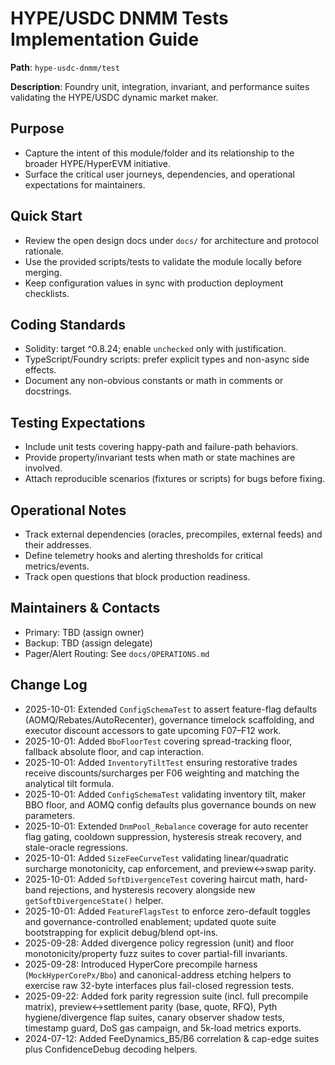 # HYPE/USDC DNMM Tests Implementation Guide

**Path**: `hype-usdc-dnmm/test`

**Description**: Foundry unit, integration, invariant, and performance suites validating the HYPE/USDC dynamic market maker.

## Purpose
- Capture the intent of this module/folder and its relationship to the broader HYPE/HyperEVM initiative.
- Surface the critical user journeys, dependencies, and operational expectations for maintainers.

## Quick Start
- Review the open design docs under `docs/` for architecture and protocol rationale.
- Use the provided scripts/tests to validate the module locally before merging.
- Keep configuration values in sync with production deployment checklists.

## Coding Standards
- Solidity: target ^0.8.24; enable `unchecked` only with justification.
- TypeScript/Foundry scripts: prefer explicit types and non-async side effects.
- Document any non-obvious constants or math in comments or docstrings.

## Testing Expectations
- Include unit tests covering happy-path and failure-path behaviors.
- Provide property/invariant tests when math or state machines are involved.
- Attach reproducible scenarios (fixtures or scripts) for bugs before fixing.

## Operational Notes
- Track external dependencies (oracles, precompiles, external feeds) and their addresses.
- Define telemetry hooks and alerting thresholds for critical metrics/events.
- Track open questions that block production readiness.

## Maintainers & Contacts
- Primary: TBD (assign owner)
- Backup: TBD (assign delegate)
- Pager/Alert Routing: See `docs/OPERATIONS.md`

## Change Log
- 2025-10-01: Extended `ConfigSchemaTest` to assert feature-flag defaults (AOMQ/Rebates/AutoRecenter), governance timelock scaffolding, and executor discount accessors to gate upcoming F07–F12 work.
- 2025-10-01: Added `BboFloorTest` covering spread-tracking floor, fallback absolute floor, and cap interaction.
- 2025-10-01: Added `InventoryTiltTest` ensuring restorative trades receive discounts/surcharges per F06 weighting and matching the analytical tilt formula.
- 2025-10-01: Added `ConfigSchemaTest` validating inventory tilt, maker BBO floor, and AOMQ config defaults plus governance bounds on new parameters.
- 2025-10-01: Extended `DnmPool_Rebalance` coverage for auto recenter flag gating, cooldown suppression, hysteresis streak recovery, and stale-oracle regressions.
- 2025-10-01: Added `SizeFeeCurveTest` validating linear/quadratic surcharge monotonicity, cap enforcement, and preview↔swap parity.
- 2025-10-01: Added `SoftDivergenceTest` covering haircut math, hard-band rejections, and hysteresis recovery alongside new `getSoftDivergenceState()` helper.
- 2025-10-01: Added `FeatureFlagsTest` to enforce zero-default toggles and governance-controlled enablement; updated quote suite bootstrapping for explicit debug/blend opt-ins.
- 2025-09-28: Added divergence policy regression (unit) and floor monotonicity/property fuzz suites to cover partial-fill invariants.
- 2025-09-28: Introduced HyperCore precompile harness (`MockHyperCorePx/Bbo`) and canonical-address etching helpers to exercise raw 32-byte interfaces plus fail-closed regression tests.
- 2025-09-22: Added fork parity regression suite (incl. full precompile matrix), preview↔settlement parity (base, quote, RFQ), Pyth hygiene/divergence flap suites, canary observer shadow tests, timestamp guard, DoS gas campaign, and 5k-load metrics exports.
- 2024-07-12: Added FeeDynamics_B5/B6 correlation & cap-edge suites plus ConfidenceDebug decoding helpers.
